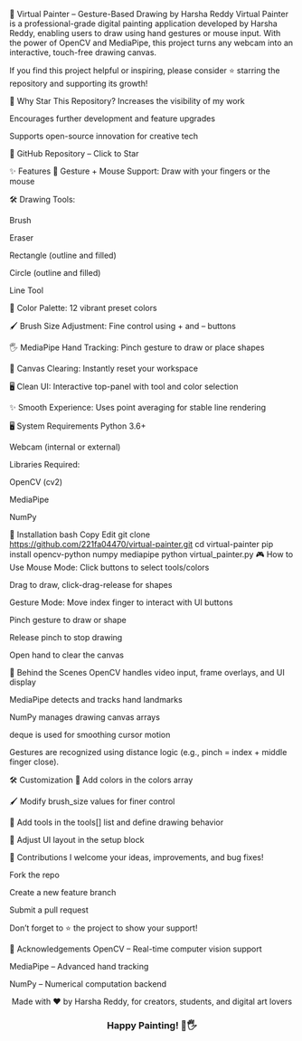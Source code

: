 🎨 Virtual Painter – Gesture-Based Drawing by Harsha Reddy
Virtual Painter is a professional-grade digital painting application developed by Harsha Reddy, enabling users to draw using hand gestures or mouse input. With the power of OpenCV and MediaPipe, this project turns any webcam into an interactive, touch-free drawing canvas.

If you find this project helpful or inspiring, please consider ⭐ starring the repository and supporting its growth!

🌟 Why Star This Repository?
Increases the visibility of my work

Encourages further development and feature upgrades

Supports open-source innovation for creative tech

🔗 GitHub Repository – Click to Star

✨ Features
🧠 Gesture + Mouse Support: Draw with your fingers or the mouse

🛠️ Drawing Tools:

Brush

Eraser

Rectangle (outline and filled)

Circle (outline and filled)

Line Tool

🎨 Color Palette: 12 vibrant preset colors

🖌️ Brush Size Adjustment: Fine control using + and – buttons

🖐️ MediaPipe Hand Tracking: Pinch gesture to draw or place shapes

🧼 Canvas Clearing: Instantly reset your workspace

🖥️ Clean UI: Interactive top-panel with tool and color selection

✨ Smooth Experience: Uses point averaging for stable line rendering

🖥️ System Requirements
Python 3.6+

Webcam (internal or external)

Libraries Required:

OpenCV (cv2)

MediaPipe

NumPy

🔧 Installation
bash
Copy
Edit
git clone https://github.com/221fa04470/virtual-painter.git
cd virtual-painter
pip install opencv-python numpy mediapipe
python virtual_painter.py
🎮 How to Use
Mouse Mode:
Click buttons to select tools/colors

Drag to draw, click-drag-release for shapes

Gesture Mode:
Move index finger to interact with UI buttons

Pinch gesture to draw or shape

Release pinch to stop drawing

Open hand to clear the canvas

🧠 Behind the Scenes
OpenCV handles video input, frame overlays, and UI display

MediaPipe detects and tracks hand landmarks

NumPy manages drawing canvas arrays

deque is used for smoothing cursor motion

Gestures are recognized using distance logic (e.g., pinch = index + middle finger close).

🛠️ Customization
🎨 Add colors in the colors array

🖌️ Modify brush_size values for finer control

🧰 Add tools in the tools[] list and define drawing behavior

📐 Adjust UI layout in the setup block

🤝 Contributions
I welcome your ideas, improvements, and bug fixes!

Fork the repo

Create a new feature branch

Submit a pull request

Don’t forget to ⭐ the project to show your support!

🙏 Acknowledgements
OpenCV – Real-time computer vision support

MediaPipe – Advanced hand tracking

NumPy – Numerical computation backend

<p align="center">Made with ❤️ by Harsha Reddy, for creators, students, and digital art lovers</p> <h3 align="center">Happy Painting! 🎨🖐️</h3>
